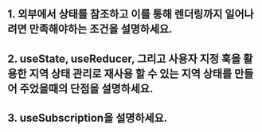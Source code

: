 ## 1. 외부에서 상태를 참조하고 이를 통해 렌더링까지 일어나려면 만족해야하는 조건을 설명하세요.

## 2. useState, useReducer, 그리고 사용자 지정 훅을 활용한 지역 상태 관리로 재사용 할 수 있는 지역 상태를 만들어 주었을때의 단점을 설명하세요.

## 3. useSubscription을 설명하세요.